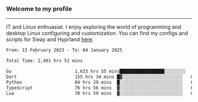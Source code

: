 ### Welcome to my profile

---

IT and Linux enthuasiat. I enjoy exploring the world of programming and desktop Linux configuring and customization. You can find my configs and scripts for Sway and Hyprland [here](https://github.com/uroborosq/mess-of-linux-configurations).

<!-- <div display="block">
 	<img align="left" width="48%" alt="isocalendar" src=".github/metrics/isocalendar_metrics.svg" />
	<img align="center" width="48%" alt="contributions" src=".github/metrics/contributions_metrics.svg" />
	<img align="center" alt="languages" src=".github/metrics/languages_metrics.svg" />
</div> -->

<!-- ![](https://komarev.com/ghpvc/?username=uroborosq&color=success&style=flat-square) -->
<!-- [](https://img.shields.io/github/last-commit/uroborosq/uroborosq?label=Profile%20updated&style=flat-square) -->

<!--START_SECTION:waka-->

```txt
From: 13 February 2023 - To: 04 January 2025

Total Time: 2,401 hrs 52 mins

Go                        1,633 hrs 55 mins█████████████████░░░░░░░░   67.37 %
Dart                      155 hrs 34 mins █▓░░░░░░░░░░░░░░░░░░░░░░░   06.41 %
Python                    84 hrs 29 mins  █░░░░░░░░░░░░░░░░░░░░░░░░   03.48 %
TypeScript                76 hrs 56 mins  ▓░░░░░░░░░░░░░░░░░░░░░░░░   03.17 %
Lua                       70 hrs 59 mins  ▓░░░░░░░░░░░░░░░░░░░░░░░░   02.93 %
```

<!--END_SECTION:waka-->
